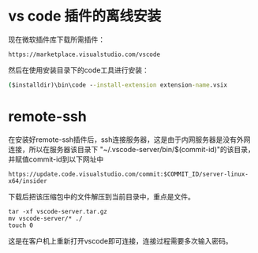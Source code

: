 # vs code 插件的离线安装
现在微软插件库下载所需插件：
```url
https://marketplace.visualstudio.com/vscode
```
然后在使用安装目录下的code工具进行安装：
```cmd
($installdir)\bin\code --install-extension extension-name.vsix
```
# remote-ssh
在安装好remote-ssh插件后，ssh连接服务器，这是由于内网服务器是没有外网连接，所以在服务器该目录下
"~/.vscode-server/bin/$(commit-id)"的该目录，并赋值commit-id到以下网址中
```url
https://update.code.visualstudio.com/commit:$COMMIT_ID/server-linux-x64/insider
```
下载后把该压缩包中的文件解压到当前目录中，重点是文件。
```shell
tar -xf vscode-server.tar.gz
mv vscode-server/* ./ 
touch 0
```
这是在客户机上重新打开vscode即可连接，连接过程需要多次输入密码。
